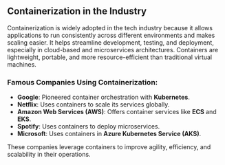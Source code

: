 ## Containerization in the Industry

Containerization is widely adopted in the tech industry because it allows applications to run consistently across different environments and makes scaling easier. It helps streamline development, testing, and deployment, especially in cloud-based and microservices architectures. Containers are lightweight, portable, and more resource-efficient than traditional virtual machines.

### Famous Companies Using Containerization:

- **Google**: Pioneered container orchestration with **Kubernetes**.
- **Netflix**: Uses containers to scale its services globally.
- **Amazon Web Services (AWS)**: Offers container services like **ECS** and **EKS**.
- **Spotify**: Uses containers to deploy microservices.
- **Microsoft**: Uses containers in **Azure Kubernetes Service (AKS)**.

These companies leverage containers to improve agility, efficiency, and scalability in their operations.
